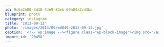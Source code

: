 ```yaml
---
id: 9c6a2b80-3d10-4de9-83eb-69a04a2cd3be
blueprint: photo
category: instagram
title: '2013-09-12'
photo: '/images/2013/09/ed049-2013-09-12.jpg'
caption: '<!-- wp:image --><figure class="wp-block-image"><img src="/assets/images/2013/09/ed049-2013-09-12.jpg" /></figure><!-- /wp:image --><!-- wp:paragraph --><p>Drifting back to Guatemalan sunsets #LakeAtitlan</p><!-- /wp:paragraph -->'
import_id: '20458'
---
```

